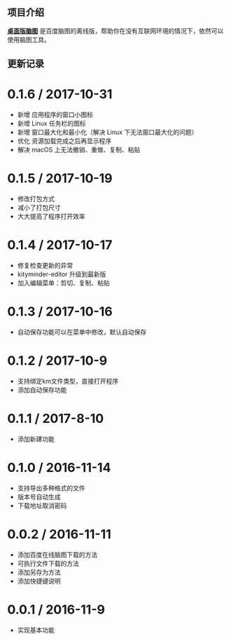 ## 项目介绍

[**桌面版脑图**](https://github.com/topcss/DesktopNaotu) 是百度脑图的离线版，帮助你在没有互联网环境的情况下，依然可以使用脑图工具。

## 更新记录
0.1.6 / 2017-10-31
==================

  * 新增 应用程序的窗口小图标
  * 新增 Linux 任务栏的图标
  * 新增 窗口最大化和最小化（解决 Linux 下无法窗口最大化的问题）
  * 优化 资源加载完成之后再显示程序
  * 解决 macOS 上无法撤销、重做、复制、粘贴

0.1.5 / 2017-10-19
==================

  * 修改打包方式
  * 减小了打包尺寸
  * 大大提高了程序打开效率

0.1.4 / 2017-10-17
==================

  * 修复检查更新的异常
  * kityminder-editor 升级到最新版
  * 加入编辑菜单：剪切、复制、粘贴

0.1.3 / 2017-10-16
==================

  * 自动保存功能可以在菜单中修改，默认自动保存

0.1.2 / 2017-10-9
==================

  * 支持绑定km文件类型，直接打开程序
  * 添加自动保存功能

0.1.1 / 2017-8-10
==================

  * 添加新建功能

0.1.0 / 2016-11-14
==================

  * 支持导出多种格式的文件
  * 版本号自动生成
  * 下载地址取消密码


0.0.2 / 2016-11-11
==================

  * 添加百度在线脑图下载的方法
  * 可执行文件下载的方法
  * 添加另存为方法
  * 添加快捷键说明

0.0.1 / 2016-11-9
==================

  * 实现基本功能
